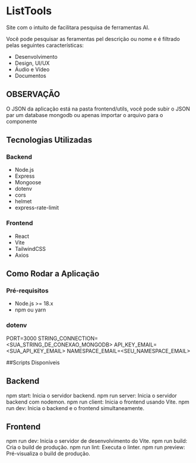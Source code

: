 # ListTools

Site com o intuito de facilitara pesquisa de ferramentas AI.

Você pode pesquisar as feramentas pel descrição ou nome e é filtrado pelas seguintes características:

- Desenvolvimento
- Design, UI/UX
- Áudio e Vídeo
- Documentos

## OBSERVAÇÃO
O JSON da aplicação está na pasta frontend/utils, você pode subir o JSON par um database mongodb ou apenas importar o arquivo para o componente <Tables />

## Tecnologias Utilizadas

### Backend
- Node.js
- Express
- Mongoose
- dotenv
- cors
- helmet
- express-rate-limit

### Frontend
- React
- Vite
- TailwindCSS
- Axios

## Como Rodar a Aplicação

### Pré-requisitos
- Node.js >= 18.x
- npm ou yarn

### dotenv

PORT=3000
STRING_CONNECTION=<SUA_STRING_DE_CONEXAO_MONGODB>
API_KEY_EMAIL=<SUA_API_KEY_EMAIL>
NAMESPACE_EMAIL=<SEU_NAMESPACE_EMAIL>

##Scripts Disponíveis

## Backend
npm start: Inicia o servidor backend.
npm run server: Inicia o servidor backend com nodemon.
npm run client: Inicia o frontend usando Vite.
npm run dev: Inicia o backend e o frontend simultaneamente.

## Frontend
npm run dev: Inicia o servidor de desenvolvimento do Vite.
npm run build: Cria o build de produção.
npm run lint: Executa o linter.
npm run preview: Pré-visualiza o build de produção.